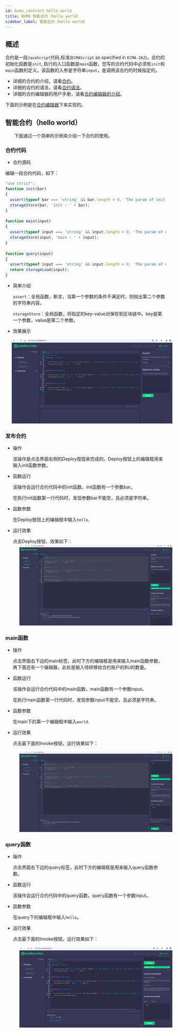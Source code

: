 ```yaml
---
id: bumo_contract_hello_world
title: BUMO 智能合约（hello world）
sidebar_label: 智能合约（hello world）
---
```


## 概述
合约是一段`JavaScript`代码,标准(`ECMAScript` as specified in `ECMA-262`)。合约的初始化函数是`init`, 执行的入口函数是`main`函数，您写的合约代码中必须有`init`和`main`函数的定义。该函数的入参是字符串`input`，是调用该合约的时候指定的。

- 详细的合约的介绍，请看[合约](introduction_to_smart_contract)。
- 详细的合约的语法，请看[合约语法]()。
- 详细的合约编辑器的用户手册，请看[合约编辑器的介绍](introduction_to_smart_contract)。

下面的示例是在[合约编辑器](https://cme.bumo.io)下来实现的。



## 智能合约（hello world）

　　下面通过一个简单的示例来介绍一下合约的使用。



### 合约代码

- 合约源码

编辑一段合约代码，如下：

```javascript
"use strict";
function init(bar)
{
  assert(typeof bar === 'string' && bar.length > 0, 'The param of init must be a not empty string');
  storageStore(bar, 'init : ' + bar);
}

function main(input)
{
  assert(typeof input === 'string' && input.length > 0, 'The param of main must be a not empty string');
  storageStore(input, 'main : ' + input);
}

function query(input)
{ 
  assert(typeof input === 'string' && input.length > 0, 'The param of query must be a not empty string');
  return storageLoad(input);
}
```

- 简单介绍

  `assert`：全局函数，断言，当第一个参数的条件不满足时，则抛出第二个参数的字符串内容。

  `storageStore`：全局函数，将指定的key-value对保存到区块链中。key是第一个参数，value是第二个参数。

- 效果展示
<img src="/docs/Assets/contractcodehelloworld.png" style= "margin-left: 20px">



### 发布合约

- 操作

  该操作是点击界面右侧的Deploy按钮来完成的。Deploy按钮上的编辑框用来输入init函数参数。

- 函数运行

  该操作会运行合约代码中的init函数，init函数有一个参数bar。

  在执行init函数第一行代码时，发现参数bar不能空，且必须是字符串。

- 函数参数

  在Deploy按钮上的编辑框中输入`hello`.

- 运行效果

  点击Deploy按钮，效果如下：
  <img src="/docs/Assets/contractdeploy.png" style= "margin-left: 20px">



### main函数

- 操作

  点击界面右下边的main标签，此时下方的编辑框是用来输入main函数参数，再下面还有一个编辑器，此处是输入待转移给合约账户的BU的数量。

- 函数运行

  该操作会运行合约代码中的main函数，main函数有一个参数input。

  在执行main函数第一行代码时，发现参数input不能空，且必须是字符串。

- 函数参数

  在main下的第一个编辑框中输入`world`.

- 运行效果

  点击最下面的Invoke按钮，运行效果如下：

  <img src="/docs/Assets/contractmain.png" style= "margin-left: 20px">



### query函数

- 操作

  点击界面右下边的query标签，此时下方的编辑框是用来输入query函数参数。

- 函数运行

  该操作会运行合约代码中的query函数，query函数有一个参数input。

- 函数参数

  在query下的编辑框中输入`hello`。

- 运行效果

  点击最下面的Invoke按钮，运行效果如下：

  <img src="/docs/Assets/contractquery.png" style= "margin-left: 20px">